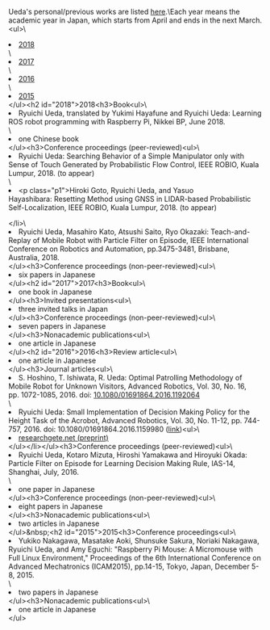 Ueda's personal/previous works are listed <a href="https://b.ueda.tech/?page=publication_en" target="_blank" rel="noopener">here</a>.\\Each year means the academic year in Japan, which starts from April and ends in the next March.\<ul>\ 	<li><a href="#2018">2018</a></li>\ 	<li><a href="#2017">2017</a></li>\ 	<li><a href="#2016">2016</a></li>\ 	<li><a href="#2015">2015</a></li>\</ul>\<h2 id="2018">2018</h2>\<h3>Book</h3>\<ul>\ 	<li>Ryuichi Ueda, translated by Yukimi Hayafune and Ryuichi Ueda: Learning ROS robot programming with Raspberry Pi, Nikkei BP, June 2018.</li>\ 	<li>one Chinese book</li>\</ul>\<h3>Conference proceedings (peer-reviewed)</h3>\<ul>\ 	<li>Ryuichi Ueda: Searching Behavior of <span class="s1">a Simple Manipulator only with Sense of Touch </span><span class="s1">Generated by Probabilistic Flow Control, IEEE ROBIO, Kuala Lumpur, 2018. (to appear)</span></li>\ 	<li>\<p class="p1"><span class="s1">Hiroki Goto</span><span class="s1">, Ryuichi Ueda</span><span class="s1">, and Yasuo Hayashibara: </span><span class="s1">Resetting Method using GNSS in LIDAR-based Probabilistic Self-Localization, IEEE ROBIO, Kuala Lumpur, 2018. (to appear)</span></p>\</li>\ 	<li>Ryuichi Ueda, Masahiro Kato, Atsushi Saito, Ryo Okazaki: Teach-and-Replay of Mobile Robot with Particle Filter on Episode, IEEE International Conference on Robotics and Automation, pp.3475-3481, Brisbane, Australia, 2018.</li>\</ul>\<h3>Conference proceedings (non-peer-reviewed)</h3>\<ul>\ 	<li>six papers in Japanese</li>\</ul>\<h2 id="2017">2017</h2>\<h3>Book</h3>\<ul>\ 	<li>one book in Japanese</li>\</ul>\<h3>Invited presentations</h3>\<ul>\ 	<li>three invited talks in Japan</li>\</ul>\<h3>Conference proceedings (non-peer-reviewed)</h3>\<ul>\ 	<li>seven papers in Japanese</li>\</ul>\<h3>Nonacademic publications</h3>\<ul>\ 	<li>one article in Japanese</li>\</ul>\<h2 id="2016">2016</h2>\<h3>Review article</h3>\<ul>\ 	<li>one article in Japanese</li>\</ul>\<h3>Journal articles</h3>\<ul>\ 	<li>S. Hoshino, T. Ishiwata, R. Ueda: Optimal Patrolling Methodology of Mobile Robot for Unknown Visitors, Advanced Robotics, Vol. 30, No. 16, pp. 1072-1085, 2016. doi: <a href="http://www.tandfonline.com/doi/abs/10.1080/01691864.2016.1192064" target="_blank" rel="noopener">10.1080/01691864.2016.1192064</a></li>\ 	<li>Ryuichi Ueda: Small Implementation of Decision Making Policy for the Height Task of the Acrobot, Advanced Robotics, Vol. 30, No. 11-12, pp. 744-757, 2016. doi: 10.1080/01691864.2016.1159980 (<a href="http://www.tandfonline.com/doi/abs/10.1080/01691864.2016.1159980" target="_blank" rel="noopener">link</a>)\<ul>\ 	<li><a href="https://www.researchgate.net/publication/296198818_Small_Implementation_of_Decision_Making_Policy_for_the_Height_Task_of_the_Acrobot" target="_blank" rel="noopener">researchgete.net (preprint)</a></li>\</ul>\</li>\</ul>\<h3>Conference proceedings (peer-reviewed)</h3>\<ul>\ 	<li>Ryuichi Ueda, Kotaro Mizuta, Hiroshi Yamakawa and Hiroyuki Okada: Particle Filter on Episode for Learning Decision Making Rule, IAS-14, Shanghai, July, 2016.</li>\ 	<li>one paper in Japanese</li>\</ul>\<h3>Conference proceedings (non-peer-reviewed)</h3>\<ul>\ 	<li>eight papers in Japanese</li>\</ul>\<h3>Nonacademic publications</h3>\<ul>\ 	<li>two articles in Japanese</li>\</ul>\&nbsp;\<h2 id="2015">2015</h2>\<h3>Conference proceedings</h3>\<ul>\ 	<li>Yukiko Nakagawa, Masatake Aoki, Shunsuke Sakura, Noriaki Nakagawa, Ryuichi Ueda, and Amy Eguchi: "Raspberry Pi Mouse: A Micromouse with Full Linux Environment," Proceedings of the 6th International Conference on Advanced Mechatronics (ICAM2015), pp.14-15, Tokyo, Japan, December 5-8, 2015.</li>\ 	<li>two papers in Japanese</li>\</ul>\<h3>Nonacademic publications</h3>\<ul>\ 	<li>one article in Japanese</li>\</ul>
